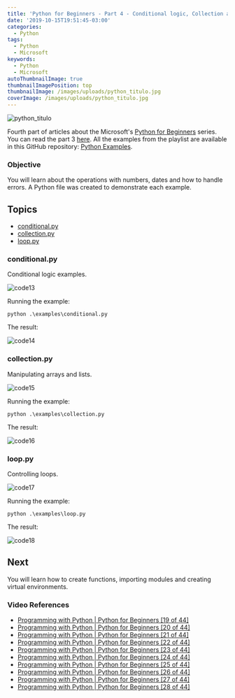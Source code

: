 ```yaml
---
title: 'Python for Beginners - Part 4 - Conditional logic, Collection and Loop'
date: '2019-10-15T19:51:45-03:00'
categories:
  - Python
tags:
  - Python
  - Microsoft
keywords:
  - Python
  - Microsoft
autoThumbnailImage: true
thumbnailImagePosition: top
thumbnailImage: /images/uploads/python_titulo.jpg
coverImage: /images/uploads/python_titulo.jpg
---
```

![python_titulo](/images/uploads/python_titulo.jpg)

Fourth part of articles about the Microsoft's [Python for Beginners](https://www.youtube.com/watch?v=jFCNu1-Xdsw&list=PLlrxD0HtieHhS8VzuMCfQD4uJ9yne1mE6) series.
You can read the part 3 [here](https://lucianopereira.netlify.com/posts/python-for-beginners-part-3-number-date-and-error-handling/).
All the examples from the playlist are available in this GitHub repository: [Python Examples](https://github.com/lucianopereira86/Python-Examples).

### Objective
You will learn about the operations with numbers, dates and how to handle errors.
A Python file was created to demonstrate each example.

## Topics
* [conditional.py](#conditionalpy)
* [collection.py](#collectionpy)
* [loop.py](#looppy)

### conditional.py

Conditional logic examples.

![code13](/images/uploads/python_code13.JPG)

Running the example:

```batch
python .\examples\conditional.py
```

The result:

![code14](/images/uploads/python_code14.JPG)

### collection.py

Manipulating arrays and lists.

![code15](/images/uploads/python_code15.JPG)

Running the example:

```batch
python .\examples\collection.py
```

The result:

![code16](/images/uploads/python_code16.JPG)

### loop.py

Controlling loops.

![code17](/images/uploads/python_code17.JPG)

Running the example:

```batch
python .\examples\loop.py
```

The result:

![code18](/images/uploads/python_code18.JPG)

## Next
You will learn how to create functions, importing modules and creating virtual environments.

### Video References
* [Programming with Python | Python for Beginners [19 of 44]](https://www.youtube.com/watch?v=5pPKYWqkoek&list=PLlrxD0HtieHhS8VzuMCfQD4uJ9yne1mE6&index=19)
* [Programming with Python | Python for Beginners [20 of 44]](https://www.youtube.com/watch?v=zqVmqtTLmgw&list=PLlrxD0HtieHhS8VzuMCfQD4uJ9yne1mE6&index=20)
* [Programming with Python | Python for Beginners [21 of 44]](https://www.youtube.com/watch?v=oYaGJBMoXok&list=PLlrxD0HtieHhS8VzuMCfQD4uJ9yne1mE6&index=21)
* [Programming with Python | Python for Beginners [22 of 44]](https://www.youtube.com/watch?v=J9luo4cODzM&list=PLlrxD0HtieHhS8VzuMCfQD4uJ9yne1mE6&index=22)
* [Programming with Python | Python for Beginners [23 of 44]](https://www.youtube.com/watch?v=IBOHc87yFYw&list=PLlrxD0HtieHhS8VzuMCfQD4uJ9yne1mE6&index=23)
* [Programming with Python | Python for Beginners [24 of 44]](https://www.youtube.com/watch?v=Iui6K2STtbA&list=PLlrxD0HtieHhS8VzuMCfQD4uJ9yne1mE6&index=24)
* [Programming with Python | Python for Beginners [25 of 44]](https://www.youtube.com/watch?v=GWVrLL2BulM&list=PLlrxD0HtieHhS8VzuMCfQD4uJ9yne1mE6&index=25)
* [Programming with Python | Python for Beginners [26 of 44]](https://www.youtube.com/watch?v=WdKdGwYBUxg&list=PLlrxD0HtieHhS8VzuMCfQD4uJ9yne1mE6&index=26)
* [Programming with Python | Python for Beginners [27 of 44]](https://www.youtube.com/watch?v=LrOAl8vUFHY&list=PLlrxD0HtieHhS8VzuMCfQD4uJ9yne1mE6&index=27)
* [Programming with Python | Python for Beginners [28 of 44]](https://www.youtube.com/watch?v=rAvD-6MpTw4&list=PLlrxD0HtieHhS8VzuMCfQD4uJ9yne1mE6&index=28)
